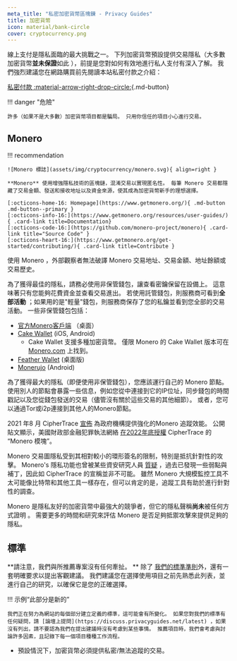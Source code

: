 ```yaml
---
meta_title: "私密加密貨幣區塊錬 - Privacy Guides"
title: 加密貨幣
icon: material/bank-circle
cover: cryptocurrency.png
---
```


線上支付是隱私面臨的最大挑戰之一。 下列加密貨幣預設提供交易隱私（大多數加密貨幣**並未保證**如此 ），前提是您對如何有效地進行私人支付有深入了解。 我們強烈建議您在網路購買前先閱讀本站私密付款之介紹：

[私密付款 :material-arrow-right-drop-circle:](advanced/payments.md ""){.md-button}

!!! danger "危險"

    許多（如果不是大多數）加密貨幣項目都是騙局。 只用你信任的項目小心進行交易。

## Monero

!!! recommendation

    ![Monero 標誌](assets/img/cryptocurrency/monero.svg){ align=right }
    
    **Monero** 使用增強隱私技術的區塊鏈，混淆交易以實現匿名性。 每筆 Monero 交易都隱藏了交易金額、發送和接收地址以及資金來源，使其成為加密貨幣新手的理想選擇。
    
    [:octicons-home-16: Homepage](https://www.getmonero.org/){ .md-button .md-button--primary }
    [:octicons-info-16:](https://www.getmonero.org/resources/user-guides/){ .card-link title=Documentation}
    [:octicons-code-16:](https://github.com/monero-project/monero){ .card-link title="Source Code" }
    [:octicons-heart-16:](https://www.getmonero.org/get-started/contributing/){ .card-link title=Contribute }

使用 Monero ，外部觀察者無法破譯 Monero  交易地址、交易金額、地址餘額或交易歷史。

為了獲得最佳的隱私，請務必使用非保管錢包，讓查看密鑰保留在設備上。 這意味著只有您能夠花費資金並查看交易進出。 若使用託管錢包，則服務商可看到**全部活動** ；如果用的是"輕量"錢包，則服務商保存了您的私鑰並看到您全部的交易活動。 一些非保管錢包包括：

- [官方Monero客戶端](https://getmonero.org/downloads) （桌面）
- [Cake Wallet](https://cakewallet.com/) (iOS, Android)
    - Cake Wallet 支援多種加密貨幣。 僅限 Monero 的 Cake Wallet 版本可在 [Monero.com](https://monero.com/) 上找到。
- [Feather Wallet](https://featherwallet.org/) (桌面版)
- [Monerujo](https://www.monerujo.io/) (Android)

為了獲得最大的隱私（即便使用非保管錢包），您應該運行自己的 Monero 節點。 使用別人的節點會暴露一些信息，例如您從中連接到它的IP位址，同步錢包的時間戳記以及您從錢包發送的交易（儘管沒有關於這些交易的其他細節）。 或者，您可以通過Tor或i2p連接到其他人的Monero節點。

2021 年8 月 CipherTrace [宣佈](https://ciphertrace.com/enhanced-monero-tracing/) 為政府機構提供強化的Monero 追蹤效能。 公開貼文顯示，美國財政部金融犯罪執法網絡 [在2022年底授權](https://sam.gov/opp/d12cbe9afbb94ca68006d0f006d355ac/view) CipherTrace 的 “Monero 模塊”。

Monero 交易圖隱私受到其相對較小的環形簽名的限制，特別是抵抗針對性的攻擊。 Monero's 隱私功能也曾被某些資安研究人員 [質疑](https://web.archive.org/web/20180331203053/https://www.wired.com/story/monero-privacy/) ，過去已發現一些弱點與補丁，因此如 CipherTrace 的宣稱並非不可能。 雖然 Monero 大規模監控工具不太可能像比特幣和其他工具一樣存在，但可以肯定的是，追蹤工具有助於進行針對性的調查。

Monero 是隱私友好的加密貨幣中最強大的競爭者，但它的隱私聲稱**尚未**被任何方式證明 。 需要更多的時間和研究來評估 Monero 是否足夠抵禦攻擊來提供足夠的隱私。

## 標準

**請注意，我們與所推薦專案沒有任何牽扯。 ** 除了 [我們的標準準則](about/criteria.md)外，還有一套明確要求以提出客觀建議。 我們建議您在選擇使用項目之前先熟悉此列表，並進行自己的研究，以確保它是您的正確選擇。

!!! 示例“此部分是新的”

    我們正在努力為網站的每個部分建立定義的標準，這可能會有所變化。 如果您對我們的標準有任何疑問，請 [論壇上提問](https://discuss.privacyguides.net/latest) ，如果沒有列出，請不要認為我們在提出建議時沒有考慮到某些事情。 推薦項目時，我們會考慮與討論許多因素，且記錄下每一個項目種種工作流程。

- 預設情況下，加密貨幣必須提供私密/無法追蹤的交易。
